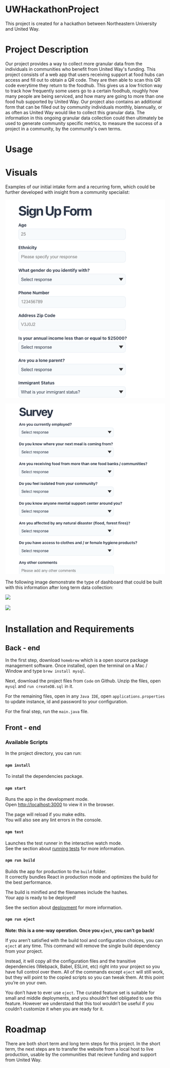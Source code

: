 # UWHackathonProject
This project is created for a hackathon between Northeastern University and United Way.

# Project Description

Our project provides a way to collect more granular data from the individuals in communities who benefit from United Way's funding. This project consists of a web app that users receiving support at food hubs can access and fill out to obtain a QR code. They are then able to scan this QR code everytime they return to the foodhub. This gives us a low friction way to track how frequently some users go to a certain foodhub, roughly how many people are being serviced, and how many are going to more than one food hub supported by United Way. Our project also contains an additional form that can be filled out by community individuals monthly, biannually, or as often as United Way would like to collect this granular data. The information in this ongoing granular data collection could then ultimately be used to generate community specific metrics, to measure the success of a project in a community, by the community's own terms.

# Usage



# Visuals

Examples of our initial intake form and a recurring form, which could be further developed with insight from a community specialist:

![](sign_up.png)

![](survey.png)

The following image demonstrate the type of dashboard that could be built with this information after long term data collection:

![](View_Current_Project_Dashboard.PNG)

![](Evaluate_New_Project_Dashboard.PNG)

# Installation and Requirements

## Back - end

In the first step, download `homebrew` which is a open source package management software. Once installed, open the terminal on a Mac / Window and type `brew install mysql`. <br>

Next, download the project files from `Code` on Github. Unzip the files, open `mysql` and `run createDB.sql` in it. <br>

For the remaining files, open in any `Java IDE`, open `applications.properties` to update instance, id and password to your configuration.

For the final step, run the `main.java` file.

## Front - end
### Available Scripts

In the project directory, you can run:

#### `npm install`
To install the dependencies package.

#### `npm start`

Runs the app in the development mode.<br>
Open [http://localhost:3000](http://localhost:3000) to view it in the browser.

The page will reload if you make edits.<br>
You will also see any lint errors in the console.

#### `npm test`

Launches the test runner in the interactive watch mode.<br>
See the section about [running tests](https://facebook.github.io/create-react-app/docs/running-tests) for more information.

#### `npm run build`

Builds the app for production to the `build` folder.<br>
It correctly bundles React in production mode and optimizes the build for the best performance.

The build is minified and the filenames include the hashes.<br>
Your app is ready to be deployed!

See the section about [deployment](https://facebook.github.io/create-react-app/docs/deployment) for more information.

#### `npm run eject`

**Note: this is a one-way operation. Once you `eject`, you can’t go back!**

If you aren’t satisfied with the build tool and configuration choices, you can `eject` at any time. This command will remove the single build dependency from your project.

Instead, it will copy all the configuration files and the transitive dependencies (Webpack, Babel, ESLint, etc) right into your project so you have full control over them. All of the commands except `eject` will still work, but they will point to the copied scripts so you can tweak them. At this point you’re on your own.

You don’t have to ever use `eject`. The curated feature set is suitable for small and middle deployments, and you shouldn’t feel obligated to use this feature. However we understand that this tool wouldn’t be useful if you couldn’t customize it when you are ready for it.

# Roadmap

There are both short term and long term steps for this project. In the short term, the next steps are to transfer the website from a local host to live production, usable by the communities that recieve funding and support from United Way.
